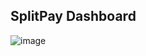 ## SplitPay Dashboard

![image](https://github.com/leonardojcpg/SplitPayDashboard/assets/102674410/5170de81-ba8b-42d6-9ed2-61273f256750)
